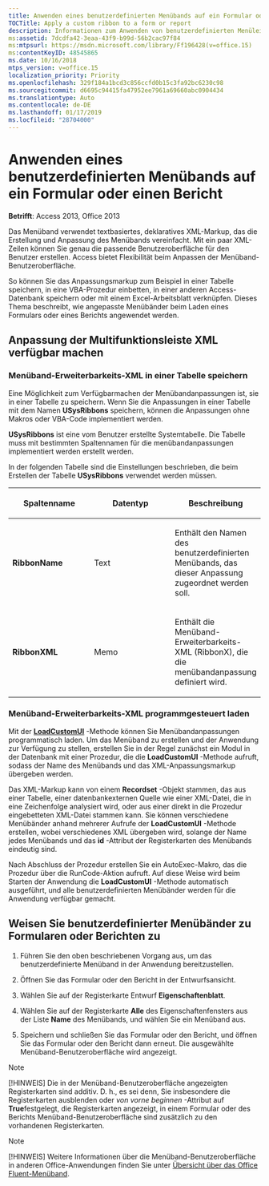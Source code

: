 ```yaml
---
title: Anwenden eines benutzerdefinierten Menübands auf ein Formular oder einen Bericht
TOCTitle: Apply a custom ribbon to a form or report
description: Informationen zum Anwenden von benutzerdefinierten Menüleisten beim Laden eines Formulars oder Berichts in Access 2013.
ms:assetid: 7dcdfa42-3eaa-43f9-b99d-56b2cac97f84
ms:mtpsurl: https://msdn.microsoft.com/library/Ff196428(v=office.15)
ms:contentKeyID: 48545865
ms.date: 10/16/2018
mtps_version: v=office.15
localization_priority: Priority
ms.openlocfilehash: 329f184a1bcd3c856ccfd0b15c3fa92bc6230c98
ms.sourcegitcommit: d6695c94415fa47952ee7961a69660abc0904434
ms.translationtype: Auto
ms.contentlocale: de-DE
ms.lasthandoff: 01/17/2019
ms.locfileid: "28704000"
---
```

# <a name="apply-a-custom-ribbon-to-a-form-or-report"></a>Anwenden eines benutzerdefinierten Menübands auf ein Formular oder einen Bericht

**Betrifft**: Access 2013, Office 2013

Das Menüband verwendet textbasiertes, deklaratives XML-Markup, das die Erstellung und Anpassung des Menübands vereinfacht. Mit ein paar XML-Zeilen können Sie genau die passende Benutzeroberfläche für den Benutzer erstellen. Access bietet Flexibilität beim Anpassen der Menüband-Benutzeroberfläche. 

So können Sie das Anpassungsmarkup zum Beispiel in einer Tabelle speichern, in eine VBA-Prozedur einbetten, in einer anderen Access-Datenbank speichern oder mit einem Excel-Arbeitsblatt verknüpfen. Dieses Thema beschreibt, wie angepasste Menübänder beim Laden eines Formulars oder eines Berichts angewendet werden.

## <a name="make-the-ribbon-customization-xml-available"></a>Anpassung der Multifunktionsleiste XML verfügbar machen

### <a name="store-ribbon-extensibility-xml-in-a-table"></a>Menüband-Erweiterbarkeits-XML in einer Tabelle speichern

Eine Möglichkeit zum Verfügbarmachen der Menübandanpassungen ist, sie in einer Tabelle zu speichern. Wenn Sie die Anpassungen in einer Tabelle mit dem Namen **USysRibbons** speichern, können die Anpassungen ohne Makros oder VBA-Code implementiert werden.

**USysRibbons** ist eine vom Benutzer erstellte Systemtabelle. Die Tabelle muss mit bestimmten Spaltennamen für die menübandanpassungen implementiert werden erstellt werden. 

In der folgenden Tabelle sind die Einstellungen beschrieben, die beim Erstellen der Tabelle **USysRibbons** verwendet werden müssen.

<table>
<colgroup>
<col style="width: 33%" />
<col style="width: 33%" />
<col style="width: 33%" />
</colgroup>
<thead>
<tr class="header">
<th><p>Spaltenname</p></th>
<th><p>Datentyp</p></th>
<th><p>Beschreibung</p></th>
</tr>
</thead>
<tbody>
<tr class="odd">
<td><p><strong>RibbonName</strong></p></td>
<td><p>Text</p></td>
<td><p>Enthält den Namen des benutzerdefinierten Menübands, das dieser Anpassung zugeordnet werden soll.</p></td>
</tr>
<tr class="even">
<td><p><strong>RibbonXML</strong></p></td>
<td><p>Memo</p></td>
<td><p>Enthält die Menüband-Erweiterbarkeits-XML (RibbonX), die die menübandanpassung definiert wird.</p></td>
</tr>
</tbody>
</table>


### <a name="load-ribbon-extensibility-xml-programmatically"></a>Menüband-Erweiterbarkeits-XML programmgesteuert laden

Mit der **[LoadCustomUI](https://docs.microsoft.com/office/vba/api/Access.Application.LoadCustomUI)** -Methode können Sie Menübandanpassungen programmatisch laden. Um das Menüband zu erstellen und der Anwendung zur Verfügung zu stellen, erstellen Sie in der Regel zunächst ein Modul in der Datenbank mit einer Prozedur, die die **LoadCustomUI** -Methode aufruft, sodass der Name des Menübands und das XML-Anpassungsmarkup übergeben werden.

Das XML-Markup kann von einem **Recordset** -Objekt stammen, das aus einer Tabelle, einer datenbankexternen Quelle wie einer XML-Datei, die in eine Zeichenfolge analysiert wird, oder aus einer direkt in die Prozedur eingebetteten XML-Datei stammen kann. Sie können verschiedene Menübänder anhand mehrerer Aufrufe der **LoadCustomUI** -Methode erstellen, wobei verschiedenes XML übergeben wird, solange der Name jedes Menübands und das **id** -Attribut der Registerkarten des Menübands eindeutig sind.

Nach Abschluss der Prozedur erstellen Sie ein AutoExec-Makro, das die Prozedur über die RunCode-Aktion aufruft. Auf diese Weise wird beim Starten der Anwendung die **LoadCustomUI** -Methode automatisch ausgeführt, und alle benutzerdefinierten Menübänder werden für die Anwendung verfügbar gemacht.

## <a name="assign-custom-ribbons-to-forms-or-reports"></a>Weisen Sie benutzerdefinierter Menübänder zu Formularen oder Berichten zu

1.  Führen Sie den oben beschriebenen Vorgang aus, um das benutzerdefinierte Menüband in der Anwendung bereitzustellen.

2.  Öffnen Sie das Formular oder den Bericht in der Entwurfsansicht.

3.  Wählen Sie auf der Registerkarte Entwurf **Eigenschaftenblatt**.

4.  Wählen Sie auf der Registerkarte **Alle** des Eigenschaftenfensters aus der Liste **Name** des Menübands, und wählen Sie ein Menüband aus.

5.  Speichern und schließen Sie das Formular oder den Bericht, und öffnen Sie das Formular oder den Bericht dann erneut. Die ausgewählte Menüband-Benutzeroberfläche wird angezeigt.


> [!NOTE]
> [!HINWEIS] Die in der Menüband-Benutzeroberfläche angezeigten Registerkarten sind additiv. D. h., es sei denn, Sie insbesondere die Registerkarten ausblenden oder *von vorne beginnen* -Attribut auf **True**festgelegt, die Registerkarten angezeigt, in einem Formular oder des Berichts Menüband-Benutzeroberfläche sind zusätzlich zu den vorhandenen Registerkarten.

> [!NOTE]
> [!HINWEIS] Weitere Informationen über die Menüband-Benutzeroberfläche in anderen Office-Anwendungen finden Sie unter [Übersicht über das Office Fluent-Menüband](https://docs.microsoft.com/office/vba/Library-Reference/Concepts/overview-of-the-office-fluent-ribbon).


